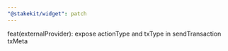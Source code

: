 ```yaml
---
"@stakekit/widget": patch
---
```


feat(externalProvider): expose actionType and txType in sendTransaction txMeta
